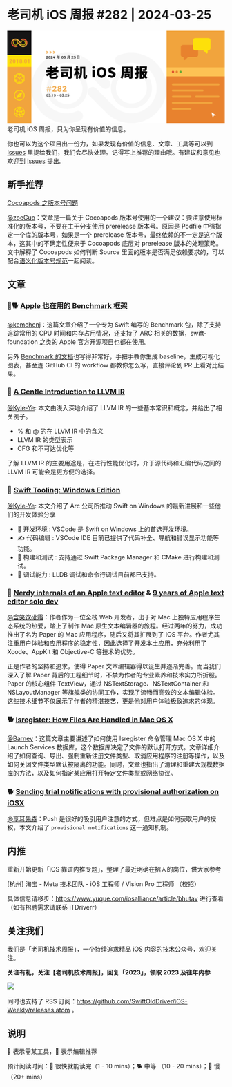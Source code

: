 # 老司机 iOS 周报 #282 | 2024-03-25

![ios-weekly](https://github.com/SwiftOldDriver/iOS-Weekly/blob/master/assets/weekly-header/282.jpg?raw=true)
老司机 iOS 周报，只为你呈现有价值的信息。

你也可以为这个项目出一份力，如果发现有价值的信息、文章、工具等可以到 [Issues](https://github.com/SwiftOldDriver/iOS-Weekly/issues) 里提给我们，我们会尽快处理。记得写上推荐的理由哦。有建议和意见也欢迎到 [Issues](https://github.com/SwiftOldDriver/iOS-Weekly/issues) 提出。

## 新手推荐

[Cocoapods 之版本号问题](https://mp.weixin.qq.com/s/ghSD_wbfRuYse64m9TmBKw)

[@zoeGuo](https://github.com/zoeGuo)：文章是一篇关于 Cocoapods 版本号使用的一个建议：要注意使用标准化的版本号，不要在主干分支使用 prerelease 版本号。原因是 Podfile 中强指定一个库的版本号，如果是一个 prerelease 版本号，最终依赖的不一定是这个版本，这其中的不确定性便来于 Cocoapods 底层对 prerelease 版本的处理策略。文中解释了 Cocoapods 如何判断 Source 里面的版本是否满足依赖要求的，可以配合[语义化版本号规范](https://semver.org/)一起阅读。

## 文章

### 🌟🐕 [Apple 也在用的 Benchmark 框架](https://www.swift.org/blog/benchmarks/)

[@kemchenj](https://kemchenj.github.io/)：这篇文章介绍了一个专为 Swift 编写的 Benchmark 包，除了支持追踪常用的 CPU 时间和内存占用情况，还支持了 ARC 相关的数据，swift-foundation 之类的 Apple 官方开源项目也都在使用。

另外 [Benchmark 的文档](https://swiftpackageindex.com/ordo-one/package-benchmark/1.22.4/documentation/benchmark/gettingstarted)也写得非常好，手把手教你生成 baseline，生成可视化图表，甚至连 GitHub CI 的 workflow 都教你怎么写，直接评论到 PR 上看对比结果。

### 🐢 [A Gentle Introduction to LLVM IR](https://mcyoung.xyz/2023/08/01/llvm-ir/)

[@Kyle-Ye](https://github.com/Kyle-Ye): 本文由浅入深地介绍了 LLVM IR 的一些基本常识和概念，并给出了相关例子。

- % 和 @ 的在 LLVM IR 中的含义
- LLVM IR 的类型表示
- CFG 和不可达优化等

了解 LLVM IR 的主要用途是，在进行性能优化时，介于源代码和汇编代码之间的 LLVM IR 可能会是更方便的选择。

### 🐎 [Swift Tooling: Windows Edition](https://speakinginswift.substack.com/p/swift-tooling-windows-edition)

[@Kyle-Ye](https://github.com/Kyle-Ye): 本文介绍了 Arc 公司所推动 Swift on Windows 的最新进展和一些他们的开发体验分享

- 🔨 开发环境 : VSCode 是 Swift on Windows 上的首选开发环境。
- ✍️ 代码编辑 : VSCode IDE 目前已提供了代码补全、导航和错误显示功能等功能。
- 🧪 构建和测试 : 支持通过 Swift Package Manager 和 CMake 进行构建和测试。
- 🐛 调试能力 : LLDB 调试和命令行调试目前都已支持。

### 🐢 [Nerdy internals of an Apple text editor](https://papereditor.app/internals) & [9 years of Apple text editor solo dev](https://papereditor.app/dev)

[@含笑饮砒霜](https://weibo.com/chinafishnews/)：作者作为一位全栈 Web 开发者，出于对 Mac 上独特应用程序生态系统的热爱，踏上了制作 Mac 原生文本编辑器的旅程。经过两年的努力，成功推出了名为 Paper 的 Mac 应用程序，随后又将其扩展到了 iOS 平台。作者尤其注重用户体验和应用程序的稳定性，因此选择了开发本土应用，充分利用了 Xcode、AppKit 和 Objective-C 等技术的优势。

正是作者的坚持和追求，使得 Paper 文本编辑器得以诞生并逐渐完善。而当我们深入了解 Paper 背后的工程细节时，不禁为作者的专业素养和技术实力所折服。Paper 的核心组件 TextView，通过 NSTextStorage、NSTextContainer 和 NSLayoutManager 等旗舰类的协同工作，实现了流畅而高效的文本编辑体验。这些技术细节不仅展示了作者的精湛技艺，更是他对用户体验极致追求的体现。

### 🐕 [lsregister: How Files Are Handled in Mac OS X](https://krypted.com/mac-security/lsregister-associating-file-types-in-mac-os-x/)

[@Barney](https://github.com/BarneyZhaoooo)：这篇文章主要讲述了如何使用 lsregister 命令管理 Mac OS X 中的 Launch Services 数据库，这个数据库决定了文件的默认打开方式。文章详细介绍了如何查询、导出、强制重新注册文件类型、取消应用程序的注册等操作，以及如何关闭文件类型默认被隔离的功能。同时，文章也指出了清理和重建大规模数据库的方法，以及如何指定某应用打开特定文件类型或网络协议。

### 🐕 [Sending trial notifications with provisional authorization on iOSX](https://nilcoalescing.com/blog/TrialNotificationsWithProvisionalAuthorizationOnIOS/)

[@享耳先森](https://github.com/iblacksun)：Push 是很好的吸引用户注意的方式，但难点是如何获取用户的授权，本文介绍了 `provisional notifications` 这一通知机制。

## 内推

重新开始更新「iOS 靠谱内推专题」，整理了最近明确在招人的岗位，供大家参考

[杭州] 淘宝 - Meta 技术团队 - iOS 工程师 / Vision Pro 工程师 （校招）

具体信息请移步：<https://www.yuque.com/iosalliance/article/bhutav> 进行查看（如有招聘需求请联系 iTDriverr）

## 关注我们

我们是「老司机技术周报」，一个持续追求精品 iOS 内容的技术公众号，欢迎关注。

**关注有礼，关注【老司机技术周报】，回复「2023」，领取 2023 及往年内参**

![](https://github.com/SwiftOldDriver/iOS-Weekly/blob/master/assets/qrcode_for_wechat.jpg?raw=true)

同时也支持了 RSS 订阅：<https://github.com/SwiftOldDriver/iOS-Weekly/releases.atom> 。

## 说明

🚧 表示需某工具，🌟 表示编辑推荐

预计阅读时间：🐎 很快就能读完（1 - 10 mins）；🐕 中等 （10 - 20 mins）；🐢 慢（20+ mins）
